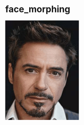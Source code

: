 # face_morphing
![image](https://github.com/zhaocong1992/face_morphing/blob/master/face_morphing.gif)
